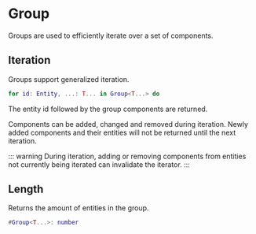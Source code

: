 # Group

Groups are used to efficiently iterate over a set of components.

## Iteration

Groups support generalized iteration.

```lua
for id: Entity, ...: T... in Group<T...> do
```

The entity id followed by the group components are returned.

Components can be added, changed and removed during iteration. Newly added
components and their entities will not be returned until the next iteration.

::: warning
During iteration, adding or removing components from entities not currently
being iterated can invalidate the iterator.
:::

## Length

Returns the amount of entities in the group.

```lua
#Group<T...>: number
```
